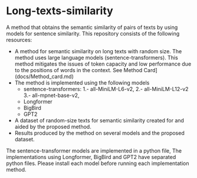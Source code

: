 # Long-texts-similarity
A method that obtains the semantic similarity of pairs of texts by using models for sentence similarity.
This repository consists of the following resources:
* A method for semantic similarity on long texts with random size. The method uses large language models (sentence-transformers). This method mitigates the issues of token capacity and low performance due to the positions of words in the context. See Method Card](docs/Method_card.md) 
* The method is implemented using the following models
     * sentence-transformers:
            1.- all-MiniLM-L6-v2,
            2.- all-MiniLM-L12-v2
            3.- all-mpnet-base-v2,
     * Longformer
     * BigBird
     * GPT2
* A dataset of random-size texts for semantic similarity created for and aided by the proposed method.
* Results produced by the method on several models and the proposed dataset.
  
The sentence-transformer models are implemented in a python file, The implementations using Longformer, BigBird and GPT2 have separated python files. Please install each model before running each implementation method.
